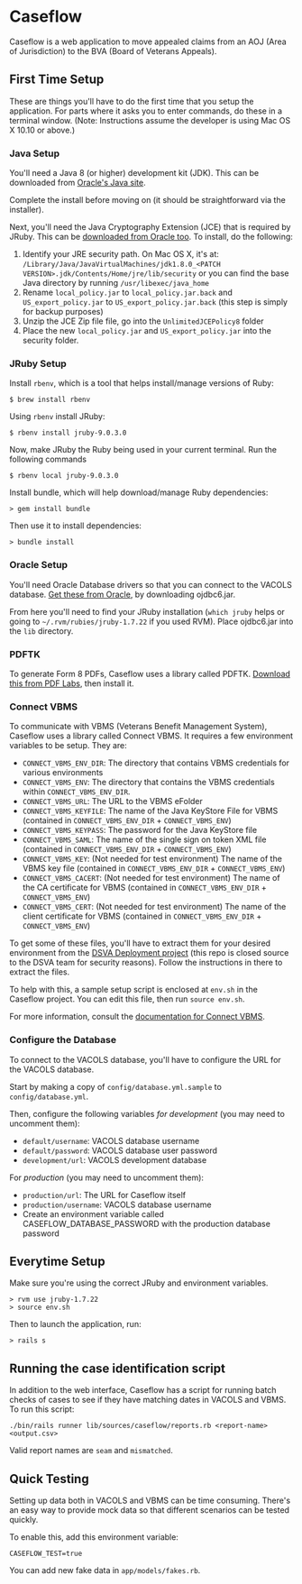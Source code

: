 # Caseflow

Caseflow is a web application to move appealed claims from an AOJ (Area of Jurisdiction) to the BVA (Board of Veterans Appeals).

## First Time Setup

These are things you'll have to do the first time that you setup the application. For parts where it asks you to enter commands, do these in a terminal window. (Note: Instructions assume the developer is using Mac OS X 10.10 or above.)

### Java Setup

You'll need a Java 8 (or higher) development kit (JDK). This can be downloaded from [Oracle's Java site](http://www.oracle.com/technetwork/java/javase/downloads/index.html).

Complete the install before moving on (it should be straightforward via the installer).

Next, you'll need the Java Cryptography Extension (JCE) that is required by JRuby. This can be [downloaded from Oracle too](http://www.oracle.com/technetwork/java/javase/downloads/jce8-download-2133166.html). To install, do the following:

1. Identify your JRE security path. On Mac OS X, it's at: `/Library/Java/JavaVirtualMachines/jdk1.8.0_<PATCH VERSION>.jdk/Contents/Home/jre/lib/security` or you can find the base Java directory by running `/usr/libexec/java_home`
1. Rename `local_policy.jar` to `local_policy.jar.back` and `US_export_policy.jar` to `US_export_policy.jar.back` (this step is simply for backup purposes)
1. Unzip the JCE Zip file file, go into the `UnlimitedJCEPolicy8` folder
1. Place the new `local_policy.jar` and `US_export_policy.jar` into the security folder.

### JRuby Setup

Install `rbenv`, which is a tool that helps install/manage versions of Ruby:

`$ brew install rbenv`

Using `rbenv` install JRuby:

`$ rbenv install jruby-9.0.3.0`

Now, make JRuby the Ruby being used in your current terminal. Run the following commands

`$ rbenv local jruby-9.0.3.0`

Install bundle, which will help download/manage Ruby dependencies:

`> gem install bundle`

Then use it to install dependencies:

`> bundle install`

### Oracle Setup

You'll need Oracle Database drivers so that you can connect to the VACOLS database. [Get these from Oracle](http://www.oracle.com/technetwork/apps-tech/jdbc-112010-090769.html), by downloading ojdbc6.jar.

From here you'll need to find your JRuby installation (`which jruby` helps or going to `~/.rvm/rubies/jruby-1.7.22` if you used RVM). Place ojdbc6.jar into the `lib` directory.

### PDFTK

To generate Form 8 PDFs, Caseflow uses a library called PDFTK. [Download this from PDF Labs](https://www.pdflabs.com/tools/pdftk-the-pdf-toolkit/pdftk_server-2.02-mac_osx-10.6-setup.pkg), then install it.

### Connect VBMS

To communicate with VBMS (Veterans Benefit Management System), Caseflow uses a library called Connect VBMS. It requires a few environment variables to be setup. They are:

- `CONNECT_VBMS_ENV_DIR`: The directory that contains VBMS credentials for various environments
- `CONNECT_VBMS_ENV`: The directory that contains the VBMS credentials within `CONNECT_VBMS_ENV_DIR`.
- `CONNECT_VBMS_URL`: The URL to the VBMS eFolder
- `CONNECT_VBMS_KEYFILE`: The name of the Java KeyStore File for VBMS (contained in `CONNECT_VBMS_ENV_DIR` + `CONNECT_VBMS_ENV`)
- `CONNECT_VBMS_KEYPASS`: The password for the Java KeyStore file
- `CONNECT_VBMS_SAML`: The name of the single sign on token XML file (contained in `CONNECT_VBMS_ENV_DIR` + `CONNECT_VBMS_ENV`)
- `CONNECT_VBMS_KEY`: (Not needed for test environment) The name of the VBMS key file (contained in `CONNECT_VBMS_ENV_DIR` + `CONNECT_VBMS_ENV`)
- `CONNECT_VBMS_CACERT`: (Not needed for test environment) The name of the CA certificate for VBMS (contained in `CONNECT_VBMS_ENV_DIR` + `CONNECT_VBMS_ENV`)
- `CONNECT_VBMS_CERT`: (Not needed for test environment) The name of the client certificate for VBMS (contained in `CONNECT_VBMS_ENV_DIR` + `CONNECT_VBMS_ENV`)

To get some of these files, you'll have to extract them for your desired environment from the [DSVA Deployment project](https://github.com/department-of-veterans-affairs/deployment) (this repo is closed source to the DSVA team for security reasons). Follow the instructions in there to extract the files.

To help with this, a sample setup script is enclosed at `env.sh` in the Caseflow project. You can edit this file, then run `source env.sh`.

For more information, consult the [documentation for Connect VBMS](https://github.com/department-of-veterans-affairs/connect_vbms).

### Configure the Database

To connect to the VACOLS database, you'll have to configure the URL for the VACOLS database.

Start by making a copy of `config/database.yml.sample` to `config/database.yml`.

Then, configure the following variables *for development* (you may need to uncomment them):

- `default/username`: VACOLS database username
- `default/password`: VACOLS database user password
- `development/url`: VACOLS development database

For *production* (you may need to uncomment them):

- `production/url`: The URL for Caseflow itself
- `production/username`: VACOLS database username
- Create an environment variable called CASEFLOW_DATABASE_PASSWORD with the production database password

## Everytime Setup

Make sure you're using the correct JRuby and environment variables.

```
> rvm use jruby-1.7.22
> source env.sh
```

Then to launch the application, run:

```
> rails s
```

## Running the case identification script

In addition to the web interface, Caseflow has a script for running batch checks
of cases to see if they have matching dates in VACOLS and VBMS. To run this
script:

```
./bin/rails runner lib/sources/caseflow/reports.rb <report-name> <output.csv>
```

Valid report names are `seam` and `mismatched`.

## Quick Testing

Setting up data both in VACOLS and VBMS can be time consuming. There's an easy way to provide mock data so that different scenarios can be tested quickly.

To enable this, add this environment variable:

```
CASEFLOW_TEST=true
```

You can add new fake data in `app/models/fakes.rb`.
